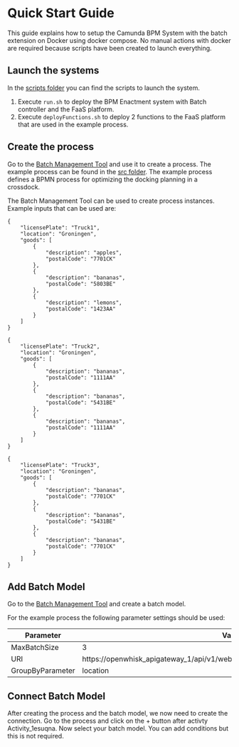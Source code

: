 # Quick Start Guide

This guide explains how to setup the Camunda BPM System with the batch extension
on Docker using docker compose. No manual actions with docker are required
because scripts have been created to launch everything.

## Launch the systems
In the [scripts folder](../scripts) you can find the scripts to launch the
system.

1. Execute `run.sh` to deploy the BPM Enactment system with Batch controller
and the FaaS platform.
2. Execute `deployFunctions.sh` to deploy 2 functions to the FaaS platform that
are used in the example process.

## Create the process
Go to the [Batch Management Tool](http://localhost:8080) and use it to create
a process. The example process can be found in the
[src folder](../src/camunda-srcs/crossdocking.bpmn). The example process defines
a BPMN process for optimizing the docking planning in a crossdock.

The Batch Management Tool can be used to create process instances. Example
inputs that can be used are:

```
{
    "licensePlate": "Truck1",
    "location": "Groningen",
    "goods": [
        {
            "description": "apples",
            "postalCode": "7701CK"
        },
        {
            "description": "bananas",
            "postalCode": "5803BE"
        },
        {
            "description": "lemons",
            "postalCode": "1423AA"
        }
    ]
}
```

```
{
    "licensePlate": "Truck2",
    "location": "Groningen",
    "goods": [
        {
            "description": "bananas",
            "postalCode": "1111AA"
        },
        {
            "description": "bananas",
            "postalCode": "5431BE"
        },
        {
            "description": "bananas",
            "postalCode": "1111AA"
        }
    ]
}
```

```
{
    "licensePlate": "Truck3",
    "location": "Groningen",
    "goods": [
        {
            "description": "bananas",
            "postalCode": "7701CK"
        },
        {
            "description": "bananas",
            "postalCode": "5431BE"
        },
        {
            "description": "bananas",
            "postalCode": "7701CK"
        }
    ]
}
```

## Add Batch Model
Go to the [Batch Management Tool](http://localhost:8080/#/batch-models)
and create a batch model.

For the example process the following parameter settings should be used:

| Parameter | Value |
| --------- | ----- |
| MaxBatchSize | 3 |
| URI | https://openwhisk_apigateway_1/api/v1/web/guest/batching/determineInboundDoor.json |
| GroupByParameter | location |

## Connect Batch Model
After creating the process and the batch model, we now need to create the connection. Go to the process and click on the + button after activty Activity_1esuqna. Now select your batch model. You can add conditions but this is not required.
